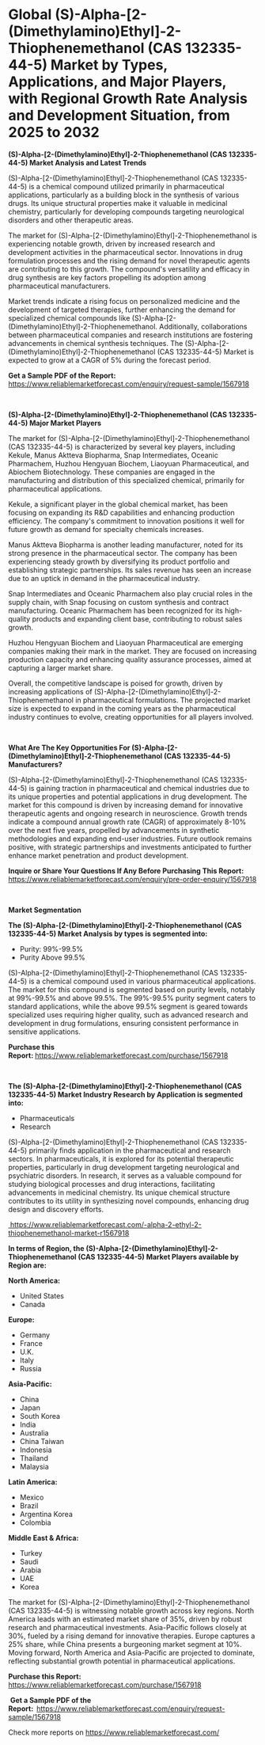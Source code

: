 <p><h1>Global (S)-Alpha-[2-(Dimethylamino)Ethyl]-2-Thiophenemethanol (CAS 132335-44-5) Market by Types, Applications, and Major Players, with Regional Growth Rate Analysis and Development Situation, from 2025 to 2032</h1></p><p><strong>(S)-Alpha-[2-(Dimethylamino)Ethyl]-2-Thiophenemethanol (CAS 132335-44-5) Market Analysis and Latest Trends</strong></p>
<p><p>(S)-Alpha-[2-(Dimethylamino)Ethyl]-2-Thiophenemethanol (CAS 132335-44-5) is a chemical compound utilized primarily in pharmaceutical applications, particularly as a building block in the synthesis of various drugs. Its unique structural properties make it valuable in medicinal chemistry, particularly for developing compounds targeting neurological disorders and other therapeutic areas.</p><p>The market for (S)-Alpha-[2-(Dimethylamino)Ethyl]-2-Thiophenemethanol is experiencing notable growth, driven by increased research and development activities in the pharmaceutical sector. Innovations in drug formulation processes and the rising demand for novel therapeutic agents are contributing to this growth. The compound's versatility and efficacy in drug synthesis are key factors propelling its adoption among pharmaceutical manufacturers.</p><p>Market trends indicate a rising focus on personalized medicine and the development of targeted therapies, further enhancing the demand for specialized chemical compounds like (S)-Alpha-[2-(Dimethylamino)Ethyl]-2-Thiophenemethanol. Additionally, collaborations between pharmaceutical companies and research institutions are fostering advancements in chemical synthesis techniques. The (S)-Alpha-[2-(Dimethylamino)Ethyl]-2-Thiophenemethanol (CAS 132335-44-5) Market is expected to grow at a CAGR of 5% during the forecast period.</p></p>
<p><strong>Get a Sample PDF of the Report:&nbsp;</strong> <a href="https://www.reliablemarketforecast.com/enquiry/request-sample/1567918?utm_campaign=3384&utm_medium=2&utm_source=Github&utm_content=ia&utm_term=23032025&utm_id=s-alpha-2-dimethylaminoethyl-2-thiophenemethanol-cas-132335-44-5">https://www.reliablemarketforecast.com/enquiry/request-sample/1567918</a></p>
<p>&nbsp;</p>
<p><strong>(S)-Alpha-[2-(Dimethylamino)Ethyl]-2-Thiophenemethanol (CAS 132335-44-5) Major Market Players</strong></p>
<p><p>The market for (S)-Alpha-[2-(Dimethylamino)Ethyl]-2-Thiophenemethanol (CAS 132335-44-5) is characterized by several key players, including Kekule, Manus Aktteva Biopharma, Snap Intermediates, Oceanic Pharmachem, Huzhou Hengyuan Biochem, Liaoyuan Pharmaceutical, and Abiochem Biotechnology. These companies are engaged in the manufacturing and distribution of this specialized chemical, primarily for pharmaceutical applications.</p><p>Kekule, a significant player in the global chemical market, has been focusing on expanding its R&D capabilities and enhancing production efficiency. The company's commitment to innovation positions it well for future growth as demand for specialty chemicals increases. </p><p>Manus Aktteva Biopharma is another leading manufacturer, noted for its strong presence in the pharmaceutical sector. The company has been experiencing steady growth by diversifying its product portfolio and establishing strategic partnerships. Its sales revenue has seen an increase due to an uptick in demand in the pharmaceutical industry.</p><p>Snap Intermediates and Oceanic Pharmachem also play crucial roles in the supply chain, with Snap focusing on custom synthesis and contract manufacturing. Oceanic Pharmachem has been recognized for its high-quality products and expanding client base, contributing to robust sales growth.</p><p>Huzhou Hengyuan Biochem and Liaoyuan Pharmaceutical are emerging companies making their mark in the market. They are focused on increasing production capacity and enhancing quality assurance processes, aimed at capturing a larger market share.</p><p>Overall, the competitive landscape is poised for growth, driven by increasing applications of (S)-Alpha-[2-(Dimethylamino)Ethyl]-2-Thiophenemethanol in pharmaceutical formulations. The projected market size is expected to expand in the coming years as the pharmaceutical industry continues to evolve, creating opportunities for all players involved.</p></p>
<p>&nbsp;</p>
<p><strong>What Are The Key Opportunities For (S)-Alpha-[2-(Dimethylamino)Ethyl]-2-Thiophenemethanol (CAS 132335-44-5) Manufacturers?</strong></p>
<p><p>(S)-Alpha-[2-(Dimethylamino)Ethyl]-2-Thiophenemethanol (CAS 132335-44-5) is gaining traction in pharmaceutical and chemical industries due to its unique properties and potential applications in drug development. The market for this compound is driven by increasing demand for innovative therapeutic agents and ongoing research in neuroscience. Growth trends indicate a compound annual growth rate (CAGR) of approximately 8-10% over the next five years, propelled by advancements in synthetic methodologies and expanding end-user industries. Future outlook remains positive, with strategic partnerships and investments anticipated to further enhance market penetration and product development.</p></p>
<p><strong>Inquire or Share Your Questions If Any Before Purchasing This Report:</strong> <a href="https://www.reliablemarketforecast.com/enquiry/pre-order-enquiry/1567918?utm_campaign=3384&utm_medium=2&utm_source=Github&utm_content=ia&utm_term=23032025&utm_id=s-alpha-2-dimethylaminoethyl-2-thiophenemethanol-cas-132335-44-5">https://www.reliablemarketforecast.com/enquiry/pre-order-enquiry/1567918</a></p>
<p>&nbsp;</p>
<p><strong>Market Segmentation</strong></p>
<p><strong>The (S)-Alpha-[2-(Dimethylamino)Ethyl]-2-Thiophenemethanol (CAS 132335-44-5) Market Analysis by types is segmented into:</strong></p>
<p><ul><li>Purity: 99%-99.5%</li><li>Purity Above 99.5%</li></ul></p>
<p><p>(S)-Alpha-[2-(Dimethylamino)Ethyl]-2-Thiophenemethanol (CAS 132335-44-5) is a chemical compound used in various pharmaceutical applications. The market for this compound is segmented based on purity levels, notably at 99%-99.5% and above 99.5%. The 99%-99.5% purity segment caters to standard applications, while the above 99.5% segment is geared towards specialized uses requiring higher quality, such as advanced research and development in drug formulations, ensuring consistent performance in sensitive applications.</p></p>
<p><strong>Purchase this Report:&nbsp;</strong><a href="https://www.reliablemarketforecast.com/purchase/1567918?utm_campaign=3384&utm_medium=2&utm_source=Github&utm_content=ia&utm_term=23032025&utm_id=s-alpha-2-dimethylaminoethyl-2-thiophenemethanol-cas-132335-44-5">https://www.reliablemarketforecast.com/purchase/1567918</a></p>
<p>&nbsp;</p>
<p><strong>The (S)-Alpha-[2-(Dimethylamino)Ethyl]-2-Thiophenemethanol (CAS 132335-44-5) Market Industry Research by Application is segmented into:</strong></p>
<p><ul><li>Pharmaceuticals</li><li>Research</li></ul></p>
<p><p>(S)-Alpha-[2-(Dimethylamino)Ethyl]-2-Thiophenemethanol (CAS 132335-44-5) primarily finds application in the pharmaceutical and research sectors. In pharmaceuticals, it is explored for its potential therapeutic properties, particularly in drug development targeting neurological and psychiatric disorders. In research, it serves as a valuable compound for studying biological processes and drug interactions, facilitating advancements in medicinal chemistry. Its unique chemical structure contributes to its utility in synthesizing novel compounds, enhancing drug design and discovery efforts.</p></p>
<p><a href="https://www.reliablemarketforecast.com/-alpha-2-ethyl-2-thiophenemethanol-market-r1567918?utm_campaign=3384&utm_medium=2&utm_source=Github&utm_content=ia&utm_term=23032025&utm_id=s-alpha-2-dimethylaminoethyl-2-thiophenemethanol-cas-132335-44-5">&nbsp;https://www.reliablemarketforecast.com/-alpha-2-ethyl-2-thiophenemethanol-market-r1567918</a></p>
<p><strong>In terms of Region, the (S)-Alpha-[2-(Dimethylamino)Ethyl]-2-Thiophenemethanol (CAS 132335-44-5) Market Players available by Region are:</strong></p>
<p>
    <p> <strong> North America: </strong>
        <ul>
            <li>United States</li>
            <li>Canada</li>
        </ul>
        </p> 
    <p> <strong> Europe: </strong>
        <ul>
            <li>Germany</li>
            <li>France</li>
            <li>U.K.</li>
            <li>Italy</li>
            <li>Russia</li>
        </ul>
        </p> 
    <p> <strong> Asia-Pacific: </strong>
        <ul>
            <li>China</li>
            <li>Japan</li>
            <li>South Korea</li>
            <li>India</li>
            <li>Australia</li>
            <li>China Taiwan</li>
            <li>Indonesia</li>
            <li>Thailand</li>
            <li>Malaysia</li>
        </ul>
        </p> 
    <p> <strong> Latin America: </strong>
        <ul>
            <li>Mexico</li>
            <li>Brazil</li>
            <li>Argentina Korea</li>
            <li>Colombia</li>
        </ul>
        </p> 
    <p> <strong> Middle East & Africa: </strong>
        <ul>
            <li>Turkey</li>
            <li>Saudi</li>
            <li>Arabia</li>
            <li>UAE</li>
            <li>Korea</li>
        </ul>
    </p>
    </p>
<p><p>The market for (S)-Alpha-[2-(Dimethylamino)Ethyl]-2-Thiophenemethanol (CAS 132335-44-5) is witnessing notable growth across key regions. North America leads with an estimated market share of 35%, driven by robust research and pharmaceutical investments. Asia-Pacific follows closely at 30%, fueled by a rising demand for innovative therapies. Europe captures a 25% share, while China presents a burgeoning market segment at 10%. Moving forward, North America and Asia-Pacific are projected to dominate, reflecting substantial growth potential in pharmaceutical applications.</p></p>
<p><strong>Purchase this Report: </strong><a href="https://www.reliablemarketforecast.com/purchase/1567918?utm_campaign=3384&utm_medium=2&utm_source=Github&utm_content=ia&utm_term=23032025&utm_id=s-alpha-2-dimethylaminoethyl-2-thiophenemethanol-cas-132335-44-5">https://www.reliablemarketforecast.com/purchase/1567918</a></p>
<p>&nbsp;<strong>Get a Sample PDF of the Report:&nbsp;&nbsp;</strong><a href="https://www.reliablemarketforecast.com/enquiry/request-sample/1567918?utm_campaign=3384&utm_medium=2&utm_source=Github&utm_content=ia&utm_term=23032025&utm_id=s-alpha-2-dimethylaminoethyl-2-thiophenemethanol-cas-132335-44-5">https://www.reliablemarketforecast.com/enquiry/request-sample/1567918</a></p>
<p><strong></strong></p>
<p>Check more reports on <a href="https://www.reliablemarketforecast.com/?utm_campaign=3384&utm_medium=2&utm_source=Github&utm_content=ia&utm_term=23032025&utm_id=s-alpha-2-dimethylaminoethyl-2-thiophenemethanol-cas-132335-44-5">https://www.reliablemarketforecast.com/</a></p>